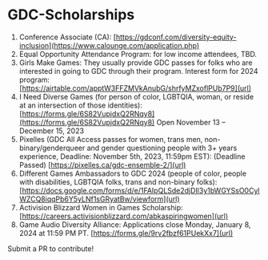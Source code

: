 # GDC-Scholarships
1. Conference Associate (CA): [https://gdconf.com/diversity-equity-inclusion](https://www.calounge.com/application.php)
2. Equal Opportunity Attendance Program: for low income attendees, TBD.
3. Girls Make Games: They usually provide GDC passes for folks who are interested in going to GDC through their program. Interest form for 2024 program: [https://airtable.com/apptW3FFZMVkAnubG/shrfyMZxoflPUb7P9](url)
4. I Need Diverse Games (for person of color, LGBTQIA, woman, or reside at an intersection of those identities): [https://forms.gle/6S82VupjdxQ2RNqy8](https://forms.gle/6S82VupjdxQ2RNqy8) Open November 13 – December 15, 2023
5. Pixelles (GDC All Access passes for women, trans men, non-binary/genderqueer and gender questioning people with 3+ years experience, Deadline: November 5th, 2023, 11:59pm EST): (Deadline Passed) [https://pixelles.ca/gdc-ensemble-2/](url)
6. Different Games Ambassadors to GDC 2024 (people of color, people with disabilities, LGBTQIA folks, trans and non-binary folks): [https://docs.google.com/forms/d/e/1FAIpQLSde2djDIl3y1bWGYSsO0CylWZCQ8iqqPb6Y5yLNf1sGRyatBw/viewform](url)
7. Activision Blizzard Women in Games Scholarship: [https://careers.activisionblizzard.com/abkaspiringwomen](url)
8. Game Audio Diversity Alliance: Applications close Monday, January 8, 2024 at 11:59 PM PT. [https://forms.gle/9rv2fbzf61PUekXx7](url)

Submit a PR to contribute!
